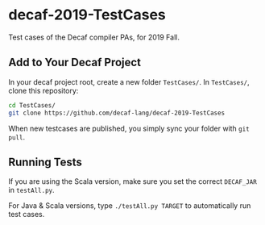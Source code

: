 # decaf-2019-TestCases

Test cases of the Decaf compiler PAs, for 2019 Fall.

## Add to Your Decaf Project

In your decaf project root, create a new folder `TestCases/`. In `TestCases/`, clone this repository:

```sh
cd TestCases/
git clone https://github.com/decaf-lang/decaf-2019-TestCases
```

When new testcases are published, you simply sync your folder with `git pull`.

## Running Tests

If you are using the Scala version, make sure you set the correct `DECAF_JAR` in `testAll.py`.

For Java & Scala versions, type `./testAll.py TARGET` to automatically run test cases.
